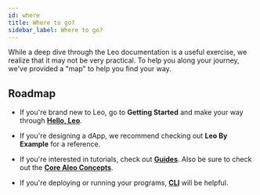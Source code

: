 ```yaml
---
id: where
title: Where to go? 
sidebar_label: Where to go?
---
```


While a deep dive through the Leo documentation is a useful exercise, we realize that it may not be very practical. To help you along your journey, we've provided a "map" to help you find your way.

## Roadmap

- If you're brand new to Leo, go to **Getting Started** and make your way through [**Hello, Leo**](./getting_started/03_hello.md).

- If you're designing a dApp, we recommend checking out **Leo By Example** for a reference.

- If you're interested in tutorials, check out [**Guides**](./guides/00_overview.md). Also be sure to check out the [**Core Aleo Concepts**](https://developer.aleo.org/guides/faqs).

- If you're deploying or running your programs, [**CLI**](./cli/00_overview.md) will be helpful.


